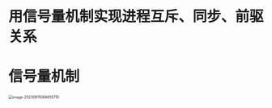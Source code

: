 # 用信号量机制实现进程互斥、同步、前驱关系



# 信号量机制

<img src="https://cvp.oss-cn-shanghai.aliyuncs.com/picgo/202308110846827.png" alt="image-20230811084655710" style="zoom:50%;" />



# 
